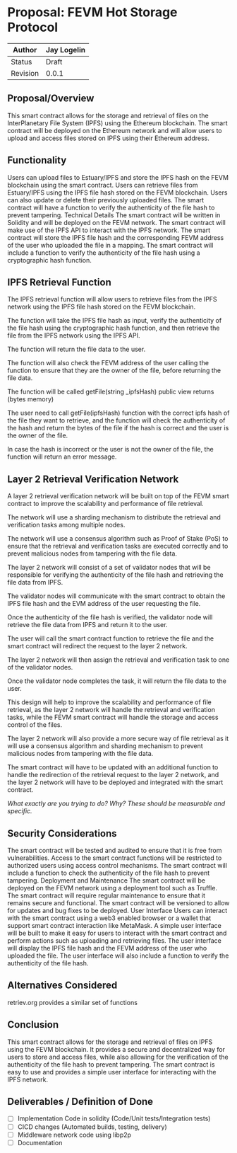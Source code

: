 # Proposal: FEVM Hot Storage Protocol

| Author | Jay Logelin |
| --- | --- |
| Status | Draft |
| Revision | 0.0.1 |

## Proposal/Overview

This smart contract allows for the storage and retrieval of files on the InterPlanetary File System (IPFS) using the Ethereum blockchain. The smart contract will be deployed on the Ethereum network and will allow users to upload and access files stored on IPFS using their Ethereum address.

## Functionality

Users can upload files to Estuary/IPFS and store the IPFS hash on the FEVM blockchain using the smart contract.
Users can retrieve files from Estuary/IPFS using the IPFS file hash stored on the FEVM blockchain.
Users can also update or delete their previously uploaded files.
The smart contract will have a function to verify the authenticity of the file hash to prevent tampering.
Technical Details
The smart contract will be written in Solidity and will be deployed on the FEVM network.
The smart contract will make use of the IPFS API to interact with the IPFS network.
The smart contract will store the IPFS file hash and the corresponding FEVM address of the user who uploaded the file in a mapping.
The smart contract will include a function to verify the authenticity of the file hash using a cryptographic hash function.

## IPFS Retrieval Function
The IPFS retrieval function will allow users to retrieve files from the IPFS network using the IPFS file hash stored on the FEVM blockchain.

The function will take the IPFS file hash as input, verify the authenticity of the file hash using the cryptographic hash function, and then retrieve the file from the IPFS network using the IPFS API.

The function will return the file data to the user.

The function will also check the FEVM address of the user calling the function to ensure that they are the owner of the file, before returning the file data.

The function will be called getFile(string _ipfsHash) public view returns (bytes memory)

The user need to call getFile(ipfsHash) function with the correct ipfs hash of the file they want to retrieve, and the function will check the authenticity of the hash and return the bytes of the file if the hash is correct and the user is the owner of the file.

In case the hash is incorrect or the user is not the owner of the file, the function will return an error message.

## Layer 2 Retrieval Verification Network
A layer 2 retrieval verification network will be built on top of the FEVM smart contract to improve the scalability and performance of file retrieval.

The network will use a sharding mechanism to distribute the retrieval and verification tasks among multiple nodes.

The network will use a consensus algorithm such as Proof of Stake (PoS) to ensure that the retrieval and verification tasks are executed correctly and to prevent malicious nodes from tampering with the file data.

The layer 2 network will consist of a set of validator nodes that will be responsible for verifying the authenticity of the file hash and retrieving the file data from IPFS.

The validator nodes will communicate with the smart contract to obtain the IPFS file hash and the EVM address of the user requesting the file.

Once the authenticity of the file hash is verified, the validator node will retrieve the file data from IPFS and return it to the user.

The user will call the smart contract function to retrieve the file and the smart contract will redirect the request to the layer 2 network.

The layer 2 network will then assign the retrieval and verification task to one of the validator nodes.

Once the validator node completes the task, it will return the file data to the user.

This design will help to improve the scalability and performance of file retrieval, as the layer 2 network will handle the retrieval and verification tasks, while the FEVM smart contract will handle the storage and access control of the files.

The layer 2 network will also provide a more secure way of file retrieval as it will use a consensus algorithm and sharding mechanism to prevent malicious nodes from tampering with the file data.

The smart contract will have to be updated with an additional function to handle the redirection of the retrieval request to the layer 2 network, and the layer 2 network will have to be deployed and integrated with the smart contract.

_What exactly are you trying to do? Why? These should be measurable and specific._

## Security Considerations
The smart contract will be tested and audited to ensure that it is free from vulnerabilities.
Access to the smart contract functions will be restricted to authorized users using access control mechanisms.
The smart contract will include a function to check the authenticity of the file hash to prevent tampering.
Deployment and Maintenance
The smart contract will be deployed on the FEVM network using a deployment tool such as Truffle.
The smart contract will require regular maintenance to ensure that it remains secure and functional.
The smart contract will be versioned to allow for updates and bug fixes to be deployed.
User Interface
Users can interact with the smart contract using a web3 enabled browser or a wallet that support smart contract interaction like MetaMask.
A simple user interface will be built to make it easy for users to interact with the smart contract and perform actions such as uploading and retrieving files.
The user interface will display the IPFS file hash and the FEVM address of the user who uploaded the file.
The user interface will also include a function to verify the authenticity of the file hash.

## Alternatives Considered

retriev.org provides a similar set of functions

## Conclusion
This smart contract allows for the storage and retrieval of files on IPFS using the FEVM blockchain. It provides a secure and decentralized way for users to store and access files, while also allowing for the verification of the authenticity of the file hash to prevent tampering. The smart contract is easy to use and provides a simple user interface for interacting with the IPFS network.

## Deliverables / Definition of Done

- [ ]  Implementation Code in solidity (Code/Unit tests/Integration tests)
- [ ]  CICD changes (Automated builds, testing, delivery)
- [ ]  Middleware network code using libp2p
- [ ]  Documentation
